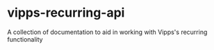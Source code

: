 # vipps-recurring-api
A collection of documentation to aid in working with Vipps's recurring functionality
